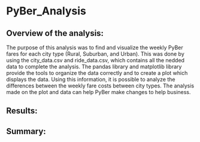 # PyBer_Analysis

## Overview of the analysis:
The purpose of this analysis was to find and visualize the weekly PyBer fares for each city type (Rural, Suburban, and Urban). This was done by using the city_data.csv and ride_data.csv, which contains all the nedded data to complete the analysis. The pandas library and matplotlib library provide the tools to organize the data correctly and to create a plot which displays the data. Using this information, it is possible to analyze the differences between the weekly fare costs between city types. The analysis made on the plot and data can help PyBer make changes to help business.
## Results:

## Summary:

